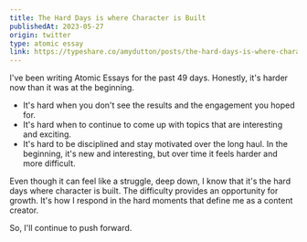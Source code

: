```yaml
---
title: The Hard Days is where Character is Built
publishedAt: 2023-05-27
origin: twitter
type: atomic essay
link: https://typeshare.co/amydutton/posts/the-hard-days-is-where-character-is-built
---
```


I've been writing Atomic Essays for the past 49 days. Honestly, it's harder now than it was at the beginning.

- It's hard when you don't see the results and the engagement you hoped for.
- It's hard when to continue to come up with topics that are interesting and exciting.
- It's hard to be disciplined and stay motivated over the long haul. In the beginning, it's new and interesting, but over time it feels harder and more difficult.

Even though it can feel like a struggle, deep down, I know that it's the hard days where character is built. The difficulty provides an opportunity for growth. It's how I respond in the hard moments that define me as a content creator.

So, I'll continue to push forward.
